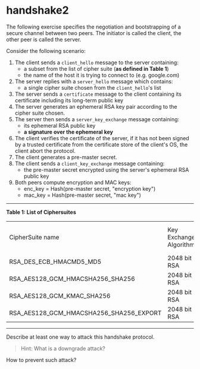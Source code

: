 # handshake2

The following exercise specifies the negotiation and bootstrapping of a secure channel between two peers. The initiator is called the client, the other peer is called the server.

Consider the following scenario:

1. The client sends a `client_hello` message to the server containing:
    - a subset from the list of cipher suite (**as defined in Table 1**)
    - the name of the host it is trying to connect to (e.g. google.com)
2. The server replies with a `server_hello` message which contains:
    - a single cipher suite chosen from the `client_hello`'s list
3. The server sends a `certificate` message to the client containing its certificate including its long-term public key
4. The server generates an ephemeral RSA key pair according to the cipher suite chosen.
5. The server then sends a `server_key_exchange` message containing:
    - its ephemeral RSA public key
	- **a signature over the ephemeral key**
6. The client verifies the certificate of the server, if it has not been signed by a trusted certificate from the certificate store of the client's OS, the client abort the protocol.
7. The client generates a pre-master secret.
8. The client sends a `client_key_exchange` message containing:
    - the pre-master secret encrypted using the server's ephemeral RSA public key
9. Both peers compute encryption and MAC keys:
    - enc_key = Hash(pre-master secret, "encryption key")
    - mac_key = Hash(pre-master secret, "mac key")

---

**Table 1: List of Ciphersuites**

<table>
    <tr>
        <td>CipherSuite name</td><td>Key Exchange Algorithm</td><td>Authenticated Encryption Algorithm</td><td>Message Authentication Code Algorithm</td><td>Hash algorithm</td>
    </tr>
    <tr>
        <td>RSA_DES_ECB_HMACMD5_MD5</td><td>2048 bit RSA</td><td>DES-64-ECB</td><td>HMAC-MD-5</td><td>MD-5</td>
    </tr>
    <tr>
        <td>RSA_AES128_GCM_HMACSHA256_SHA256</td><td>2048 bit RSA</td><td>AES-128-GCM</td><td>HMAC-SHA-256</td><td>SHA-256</td>
    </tr>
    <tr>
        <td>RSA_AES128_GCM_KMAC_SHA256</td><td>2048 bit RSA</td><td>AES-128-GCM</td><td>KMAC</td><td>SHA-256</td>
    </tr>
    <tr>
        <td>RSA_AES128_GCM_HMACSHA256_SHA256_EXPORT</td><td>2048 bit RSA</td><td>AES-128-GCM_EXPORT</td><td>HMAC-SHA-256</td><td>SHA-256</td>
    </tr>
</table>

---

Describe at least one way to attack this handshake protocol.

> Hint: What is a downgrade attack?

How to prevent such attack?